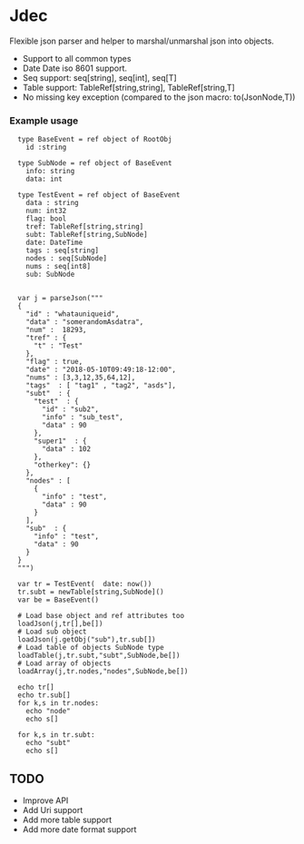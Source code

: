 # Jdec

Flexible json parser and helper to marshal/unmarshal json into objects.

* Support to all common types
* Date Date iso 8601 support.
* Seq support: seq[string], seq[int], seq[T]
* Table support: TableRef[string,string], TableRef[string,T]
* No missing key exception (compared to the json macro: to(JsonNode,T))


### Example usage

```
  type BaseEvent = ref object of RootObj
    id :string

  type SubNode = ref object of BaseEvent
    info: string
    data: int

  type TestEvent = ref object of BaseEvent
    data : string
    num: int32
    flag: bool
    tref: TableRef[string,string]
    subt: TableRef[string,SubNode]
    date: DateTime
    tags : seq[string]
    nodes : seq[SubNode]
    nums : seq[int8]
    sub: SubNode


  var j = parseJson("""
  {
    "id" : "whatauniqueid",
    "data" : "somerandomAsdatra",
    "num" :  18293,
    "tref" : {
      "t" : "Test"
    },
    "flag" : true,
    "date" : "2018-05-10T09:49:18-12:00",
    "nums" : [3,3,12,35,64,12],
    "tags"  : [ "tag1" , "tag2", "asds"],
    "subt"  : {
      "test"  : {
        "id" : "sub2",
        "info" : "sub_test",
        "data" : 90
      },
      "super1"  : {
        "data" : 102
      },
      "otherkey": {}
    },
    "nodes" : [
      {
        "info" : "test",
        "data" : 90
      }
    ],
    "sub"  : {
      "info" : "test",
      "data" : 90
    }
  }
  """)

  var tr = TestEvent(  date: now())
  tr.subt = newTable[string,SubNode]()
  var be = BaseEvent()

  # Load base object and ref attributes too
  loadJson(j,tr[],be[])
  # Load sub object
  loadJson(j.getObj("sub"),tr.sub[])
  # Load table of objects SubNode type
  loadTable(j,tr.subt,"subt",SubNode,be[])
  # Load array of objects
  loadArray(j,tr.nodes,"nodes",SubNode,be[])

  echo tr[]
  echo tr.sub[]
  for k,s in tr.nodes:
    echo "node"
    echo s[]

  for k,s in tr.subt:
    echo "subt"
    echo s[]

```

## TODO
* Improve API
* Add Uri support
* Add more table support
* Add more date format support
